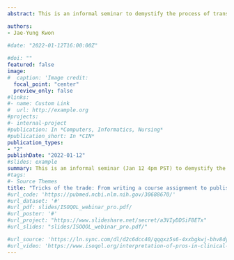 ```yaml
---
abstract: This is an informal seminar to demystify the process of transforming a course assignment commentary into a one that is ready for publication.

authors: 
- Jae-Yung Kwon
  
#date: "2022-01-12T16:00:00Z"

#doi: ""
featured: false
image:
#  caption: 'Image credit: 
  focal_point: "center"
  preview_only: false
#links:
#- name: Custom Link
#  url: http://example.org
#projects:
#- internal-project
#publication: In *Computers, Informatics, Nursing*
#publication_short: In *CIN*
publication_types:
- "2"
publishDate: "2022-01-12"
#slides: example
summary: This is an informal seminar (Jan 12 4pm PST) to demystify the process of transforming a course assignment commentary into a one that is ready for publication. This presentation will also provide tips and tricks to overcome writing fears and address common early career obstacles when it comes to writing. [Zoom  link](https://uvic.zoom.us/j/84471360852?pwd=UFRrNTh1dnluOTcxOVViWnRXdFdOQT09) passcode 131726
#tags:
#- Source Themes
title: "Tricks of the trade: From writing a course assignment to publishing a commentary"
#url_code: 'https://pubmed.ncbi.nlm.nih.gov/30688670/'
#url_dataset: '#'
#url_pdf: slides/ISOQOL_webinar_pro.pdf/
#url_poster: '#'
#url_project: "https://www.slideshare.net/secret/a3VIyDDSiF8ETx"
#url_slides: "slides/ISOQOL_webinar_pro.pdf/"

#url_source: 'https://ln.sync.com/dl/d2c6dcc40/qqqxz5s6-4xxbgkwj-bhv8dyet-a8y3pvey'
#url_video: 'https://www.isoqol.org/interpretation-of-pros-in-clinical-practice-solutions-for-assessing-change-and-diverse-people/'
---
```

